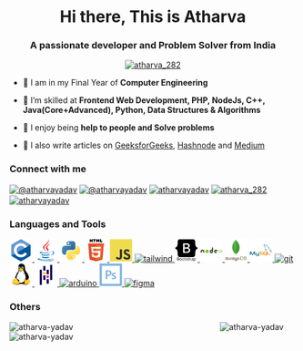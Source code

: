 <h1 align="center">Hi there, This is Atharva</h1>
<h3 align="center">A passionate developer and Problem Solver from India</h3>


<p align="center"> <a href="https://twitter.com/atharva_282" target="blank"><img src="https://img.shields.io/twitter/follow/atharva_282?logo=twitter&style=for-the-badge" alt="atharva_282" /></a> </p>

<!-- ![ Follow](https://img.shields.io/twitter/follow/user_282?color=orange&label=Follow%20Atharva&style=flat-square) -->

- 🔭 I am in my Final Year of **Computer Engineering**

- 🌱 I’m skilled at **Frontend Web Development, PHP, NodeJs, C++, Java(Core+Advanced), Python, Data Structures & Algorithms**

- 🤝 I enjoy being **help to people and Solve problems**

- 📝 I also write articles on [GeeksforGeeks](https://www.geeksforgeeks.org/), [Hashnode](https://atharvayadav.hashnode.dev/) and [Medium](https://atharvayadav.medium.com/)

<!-- ### Blogs posts -->

<!-- BLOG-POST-LIST:START -->
<!-- BLOG-POST-LIST:END -->

<h3 align="left">Connect with me</h3>
<p align="left">

<a href="https://medium.com/@atharvayadav" target="blank"><img align="center" src="https://raw.githubusercontent.com/rahuldkjain/github-profile-readme-generator/master/src/images/icons/Social/medium.svg" alt="@atharvayadav" height="30" width="40" /></a>
<a href="https://hashnode.com/@atharvayadav" target="blank"><img align="center" src="https://raw.githubusercontent.com/rahuldkjain/github-profile-readme-generator/master/src/images/icons/Social/hashnode.svg" alt="@atharvayadav" height="30" width="40" /></a>
<a href="https://dev.to/atharvayadav" target="blank"><img align="center" src="https://raw.githubusercontent.com/rahuldkjain/github-profile-readme-generator/master/src/images/icons/Social/devto.svg" alt="atharvayadav" height="30" width="40" /></a>
<a href="https://twitter.com/atharva_282" target="blank"><img align="center" src="https://raw.githubusercontent.com/rahuldkjain/github-profile-readme-generator/master/src/images/icons/Social/twitter.svg" alt="atharva_282" height="30" width="40" /></a>
<a href="https://linkedin.com/in/atharvayadav" target="blank"><img align="center" src="https://raw.githubusercontent.com/rahuldkjain/github-profile-readme-generator/master/src/images/icons/Social/linked-in-alt.svg" alt="atharvayadav" height="30" width="40" /></a>
</p>

<h3 align="left">Languages and Tools</h3>
<p align="left">
<a href="https://www.cprogramming.com/" target="_blank" rel="noreferrer"> <img src="https://raw.githubusercontent.com/devicons/devicon/master/icons/c/c-original.svg" alt="c" width="40" height="40"/> </a>
<a href="https://www.java.com" target="_blank" rel="noreferrer"> <img src="https://raw.githubusercontent.com/devicons/devicon/master/icons/java/java-original.svg" alt="java" width="40" height="40"/> </a>
<a href="https://www.python.org" target="_blank" rel="noreferrer"> <img src="https://raw.githubusercontent.com/devicons/devicon/master/icons/python/python-original.svg" alt="python" width="40" height="40"/> </a>
<a href="https://www.w3.org/html/" target="_blank" rel="noreferrer"> <img src="https://raw.githubusercontent.com/devicons/devicon/master/icons/html5/html5-original-wordmark.svg" alt="html5" width="40" height="40"/> </a>
<a href="https://developer.mozilla.org/en-US/docs/Web/JavaScript" target="_blank" rel="noreferrer"> <img src="https://raw.githubusercontent.com/devicons/devicon/master/icons/javascript/javascript-original.svg" alt="javascript" width="40" height="40"/> </a>
<a href="https://tailwindcss.com/" target="_blank" rel="noreferrer"> <img src="https://www.vectorlogo.zone/logos/tailwindcss/tailwindcss-icon.svg" alt="tailwind" width="40" height="40"/> </a> 
<a href="https://getbootstrap.com" target="_blank" rel="noreferrer"> <img src="https://raw.githubusercontent.com/devicons/devicon/master/icons/bootstrap/bootstrap-plain-wordmark.svg" alt="bootstrap" width="40" height="40"/> </a>
</a> <a href="https://nodejs.org" target="_blank" rel="noreferrer"> <img src="https://raw.githubusercontent.com/devicons/devicon/master/icons/nodejs/nodejs-original-wordmark.svg" alt="nodejs" width="40" height="40"/> </a>
<a href="https://www.mongodb.com/" target="_blank" rel="noreferrer"> <img src="https://raw.githubusercontent.com/devicons/devicon/master/icons/mongodb/mongodb-original-wordmark.svg" alt="mongodb" width="40" height="40"/> </a>
<a href="https://www.mysql.com/" target="_blank" rel="noreferrer"> <img src="https://raw.githubusercontent.com/devicons/devicon/master/icons/mysql/mysql-original-wordmark.svg" alt="mysql" width="40" height="40"/>
<a href="https://git-scm.com/" target="_blank" rel="noreferrer"> <img src="https://www.vectorlogo.zone/logos/git-scm/git-scm-icon.svg" alt="git" width="40" height="40"/> </a>
<a href="https://www.linux.org/" target="_blank" rel="noreferrer"> <img src="https://raw.githubusercontent.com/devicons/devicon/master/icons/linux/linux-original.svg" alt="linux" width="40" height="40"/> </a>
<a href="https://pandas.pydata.org/" target="_blank" rel="noreferrer"> <img src="https://raw.githubusercontent.com/devicons/devicon/2ae2a900d2f041da66e950e4d48052658d850630/icons/pandas/pandas-original.svg" alt="pandas" width="40" height="40"/> </a>
<a href="https://www.arduino.cc/" target="_blank" rel="noreferrer"> <img src="https://cdn.worldvectorlogo.com/logos/arduino-1.svg" alt="arduino" width="40" height="40"/> </a>
<a href="https://www.photoshop.com/en" target="_blank" rel="noreferrer"> <img src="https://raw.githubusercontent.com/devicons/devicon/master/icons/photoshop/photoshop-line.svg" alt="photoshop" width="40" height="40"/> </a>
<a href="https://www.figma.com/" target="_blank" rel="noreferrer"> <img src="https://www.vectorlogo.zone/logos/figma/figma-icon.svg" alt="figma" width="40" height="40"/> </a>

</p> 

<h3 align="left">Others</h3>
<p><img align="left" float="left" width="370" src="https://github-readme-stats.vercel.app/api?username=atharva-yadav&show_icons=true&locale=en" alt="atharva-yadav" /></p>
<p><img align="left" float="right" width="370" src="https://github-readme-streak-stats.herokuapp.com/?user=atharva-yadav&" alt="atharva-yadav" /></p>

<p align="left"> <img src="https://komarev.com/ghpvc/?username=atharva-yadav&label=Profile%20views&color=0e75b6&style=flat" alt="atharva-yadav" /> </p>
